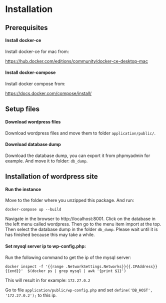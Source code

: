 # Installation

## Prerequisites

#### Install docker-ce

Install docker-ce for mac from:

https://hub.docker.com/editions/community/docker-ce-desktop-mac

#### Install docker-compose

Install docker compose from:

https://docs.docker.com/compose/install/

## Setup files

#### Download wordpress files

Download wordpress files and move them to folder `application/public/`.

#### Download database dump

Download the database dump, you can export it from phpmyadmin for example. And move it to folder: `db_dump`.



## Installation of wordpress site

#### Run the instance

Move to the folder where you unzipped this package. And run:

```
docker-compose up --build
```

Navigate in the browser to http://localhost:8001. Click on the database in the left menu called wordpress. Then go to the menu item import at the top. Then select the database dump in the folder `db_dump`. Please wait until it is has finished because this may take a while.

#### Set mysql server ip to wp-config.php:

Run the following command to get the ip of the mysql server:

```
docker inspect -f '{{range .NetworkSettings.Networks}}{{.IPAddress}}{{end}}'  $(docker ps | grep mysql | awk '{print $1}')
```

This will result in for example: `172.27.0.2`

Go to file `application/public/wp-config.php` and set `define('DB_HOST', '172.27.0.2');` to this ip.
